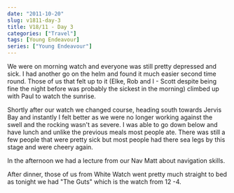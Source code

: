 ```yaml
---
date: "2011-10-20"
slug: v1811-day-3
title: V18/11 - Day 3
categories: ["Travel"]
tags: [Young Endeavour]
series: ["Young Endeavour"]
---
```


We were on morning watch and everyone was still pretty depressed and sick. I had another go on the helm and found it much easier second time round. Those of us that felt up to it (Elke, Rob and I - Scott despite being fine the night before was probably the sickest in the morning) climbed up with Paul to watch the sunrise.

Shortly after our watch we changed course, heading south towards Jervis Bay and instantly I felt better as we were no longer working against the swell and the rocking wasn't as severe. I was able to go down below and have lunch and unlike the previous meals most people ate. There was still a few people that were pretty sick but most people had there sea legs by this stage and were cheery again.

In the afternoon we had a lecture from our Nav Matt about navigation skills.

After dinner, those of us from White Watch went pretty much straight to bed as tonight we had "The Guts" which is the watch from 12 -4.

